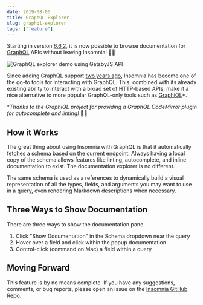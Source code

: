 ```yaml
---
date: 2019-08-06
title: GraphQL Explorer
slug: graphql-explorer
tags: ["feature"]
---
```


Starting in version [6.6.2](/changelog/6.6.2/), it is now possible to browse documentation for 
[GraphQL](http://graphql.org/) APIs without leaving Insomnia! 🤗🔥

![GraphQL explorer demo using GatsbyJS API](/images/screens/gql-explorer.gif)

Since adding GraphQL support [two years ago](/blog/introducing-graphql), Insomnia has become 
one of the go-to tools for interacting with GraphQL. This, combined with its already existing
ability to interact with a broad set of HTTP-based APIs, make it a nice alternative to more
popular GraphQL-only tools such as [GraphiQL](https://github.com/graphql/graphiql)*.

**Thanks to the GraphiQL project for providing a GraphQL CodeMirror plugin for autocomplete
and linting!* 🤗💜


## How it Works

The great thing about using Insomnia with GraphQL is that it automatically fetches a schema
based on the current endpoint. Always having a local copy of the schema allows 
features like linting, autocomplete, and inline documentation to exist. The documentation explorer
is no different. 

The same schema is used as a references to dynamically build a visual 
representation of all the types, fields, and arguments you may want to use in a query, even
rendering Markdown descriptions when necessary.


## Three Ways to Show Documentation

There are three ways to show the documentation pane.

1. Click "Show Documentation" in the Schema dropdown near the query
1. Hover over a field and click within the popup documentation
1. Control-click (command on Mac) a field within a query


## Moving Forward

This feature is by no means complete. If you have any suggestions, comments, or bug reports, 
please open an issue on the [Insomnia GitHub Repo](https://github.com/Kong/insomnia).
